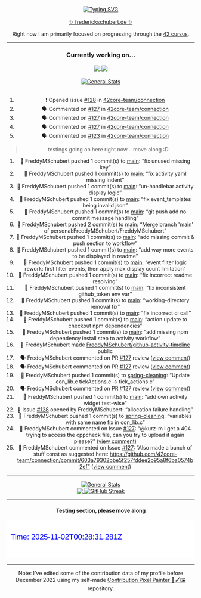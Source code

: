 <div align="center">
	<a href="https://git.io/typing-svg"><img src="https://readme-typing-svg.demolab.com?font=Fira+Code&size=30&pause=1000&color=70A5FD&background=1A1B27&center=true&vCenter=true&repeat=false&random=false&width=435&lines=%F0%9F%91%8B+Hiya%2C+I'm+Freddy!+%F0%9F%96%96" alt="Typing SVG" /></a>
</div>
<br>
<div align="center">
	<a href="https://frederickschubert.de">✨ frederickschubert.de ✨</a>
	<p>Right now I am primarily focused on progressing through the <a href="https://github.com/FreddyMSchubert/42_cursus">42 cursus</a>.</p>
</div>

<hr>

<div align="center">

### Currently working on...

<!-- [![current_repo](https://github-readme-stats.vercel.app/api/pin/?username=FreddyMSchubert&repo=Crafty_Concoctions&theme=tokyonight)](https://github.com/FreddyMSchubert/Crafty_Concoctions) -->

<div align="center">
	<a href="https://github.com/Reptudn/42_transcendence" target="_blank">
		<img align="center" src="https://github-readme-stats.vercel.app/api/pin/?username=Reptudn&repo=42_transcendence&theme=tokyonight" />
	</a>
	<a href="https://github.com/42core-team/even_COREnier" target="_blank">
		<img align="center" src="https://github-readme-stats.vercel.app/api/pin/?username=42core-team&repo=even_COREnier&theme=tokyonight" />
	</a>
</div>

<br>

<div align="center">
	<a href="https://github.com/FreddyMSchubert/42_cursus" target="_blank">
		<img align="center" src="https://github-readme-stats.vercel.app/api/pin/?username=FreddyMSchubert&repo=42_cursus&theme=tokyonight" alt="General Stats" />
	</a>
</div>

<br>

<!--START_SECTION:activity-->
1. ❗ Opened issue [#128](https://github.com/42core-team/connection/issues/128) in [42core-team/connection](https://github.com/42core-team/connection)
2. 🗣 Commented on [#127](https://github.com/42core-team/connection/pull/127#issuecomment-3066706186) in [42core-team/connection](https://github.com/42core-team/connection)
3. 🗣 Commented on [#127](https://github.com/42core-team/connection/pull/127#issuecomment-3066705473) in [42core-team/connection](https://github.com/42core-team/connection)
4. 🗣 Commented on [#127](https://github.com/42core-team/connection/pull/127#issuecomment-3066061811) in [42core-team/connection](https://github.com/42core-team/connection)
5. 🗣 Commented on [#123](https://github.com/42core-team/connection/issues/123#issuecomment-3065898436) in [42core-team/connection](https://github.com/42core-team/connection)
<!--END_SECTION:activity-->

> testings going on here right now... move along :D

<!-- ACTIVITY:START -->
1. 🚀 FreddyMSchubert pushed 1 commit(s) to [main](undefined): “fix unused missing key”
2. 🚀 FreddyMSchubert pushed 1 commit(s) to [main](undefined): “fix activity yaml missing indent”
3. 🚀 FreddyMSchubert pushed 1 commit(s) to [main](undefined): “un-handlebar activity display logic”
4. 🚀 FreddyMSchubert pushed 1 commit(s) to [main](undefined): “fix event_templates being invalid json”
5. 🚀 FreddyMSchubert pushed 1 commit(s) to [main](undefined): “git push add no commit message handling”
6. 🚀 FreddyMSchubert pushed 2 commit(s) to [main](undefined): “Merge branch 'main' of personal:FreddyMSchubert/FreddyMSchubert”
7. 🚀 FreddyMSchubert pushed 1 commit(s) to [main](undefined): “add missing commit & push section to workflow”
8. 🚀 FreddyMSchubert pushed 1 commit(s) to [main](undefined): “add way more events to be displayed in readme”
9. 🚀 FreddyMSchubert pushed 1 commit(s) to [main](undefined): “event filter logic rework: first filter events, then apply max display count limitation”
10. 🚀 FreddyMSchubert pushed 1 commit(s) to [main](undefined): “fix incorrect readme resolving”
11. 🚀 FreddyMSchubert pushed 1 commit(s) to [main](undefined): “fix inconsistent github_token env var”
12. 🚀 FreddyMSchubert pushed 1 commit(s) to [main](undefined): “working-directory removal fix”
13. 🚀 FreddyMSchubert pushed 1 commit(s) to [main](undefined): “fix incorrect ci call”
14. 🚀 FreddyMSchubert pushed 1 commit(s) to [main](undefined): “action update to checkout npm dependencies”
15. 🚀 FreddyMSchubert pushed 1 commit(s) to [main](undefined): “add missing npm dependency install step to activity workflow”
16. 🎸 FreddyMSchubert made [FreddyMSchubert/github-activity-timeline](https://github.com/FreddyMSchubert/github-activity-timeline) public
17. 🗣 FreddyMSchubert commented on PR [#127](https://github.com/42core-team/connection/pull/127) review ([view comment](https://github.com/42core-team/connection/pull/127#discussion_r2203357587))
18. 🗣 FreddyMSchubert commented on PR [#127](https://github.com/42core-team/connection/pull/127) review ([view comment](https://github.com/42core-team/connection/pull/127#discussion_r2203355873))
19. 🚀 FreddyMSchubert pushed 1 commit(s) to [spring-cleaning](undefined): “Update con_lib.c tickActions.c -> tick_actions.c”
20. 🗣 FreddyMSchubert commented on PR [#127](https://github.com/42core-team/connection/pull/127) review ([view comment](https://github.com/42core-team/connection/pull/127#discussion_r2203341171))
21. 🚀 FreddyMSchubert pushed 1 commit(s) to [main](undefined): “add own activity widget test-wise”
22. 🐛 Issue [#128](https://github.com/42core-team/connection/issues/128) opened by FreddyMSchubert: “allocation failure handling”
23. 🚀 FreddyMSchubert pushed 1 commit(s) to [spring-cleaning](undefined): “variables with same name fix in con_lib.c”
24. 💬 FreddyMSchubert commented on Issue [#127](https://github.com/42core-team/connection/pull/127): “@kurz-m I get a 404 trying to access the cppcheck file, can you try to upload it again please?” ([view comment](https://github.com/42core-team/connection/pull/127#issuecomment-3066706186))
25. 💬 FreddyMSchubert commented on Issue [#127](https://github.com/42core-team/connection/pull/127): “Also made a bunch of stuff const as suggested here: https://github.com/42core-team/connection/commit/603a79302bbe5f257fddee2b95a8f6ba0574b2ef” ([view comment](https://github.com/42core-team/connection/pull/127#issuecomment-3066705473))
<!-- ACTIVITY:END -->

<hr>

<div align="center">
	<a href="https://github.com/anuraghazra/github-readme-stats" target="_blank">
		<img height=200 align="center" src="https://github-readme-stats.vercel.app/api?username=FreddyMSchubert&show_icons=true&theme=tokyonight&card_width=650" alt="General Stats" />
	</a>
</div>

<div align="center">
	<a href="https://github.com/anuraghazra/github-readme-stats" target="_blank">
		<img height=200 align="center" src="https://github-readme-stats.vercel.app/api/top-langs/?username=FreddyMSchubert&layout=donut&theme=tokyonight&card_width=320">
	</a>
	<a href="https://github.com/DenverCoder1/github-readme-streak-stats" target="_blank">
		<img height=200 align="center" src="https://streak-stats.demolab.com?user=FreddyMSchubert&theme=tokyonight&date_format=j%20M%5B%20Y%5D&card_width=320&card_height=200&hide_total_contributions=true" alt="GitHub Streak" />
	</a>
</div>

<hr>

#### Testing section, please move along

![GitHub Defenders SVG](https://github.com/FreddyMSchubert/FreddyMSchubert/blob/github_defenders_output/output.svg)

<hr>

Note: I've edited some of the contribution data of my profile before December 2022 using my self-made [Contribution Pixel Painter 🎨🖌️🖼️](https://github.com/FreddyMSchubert/contribution-pixel-painter) repository.

